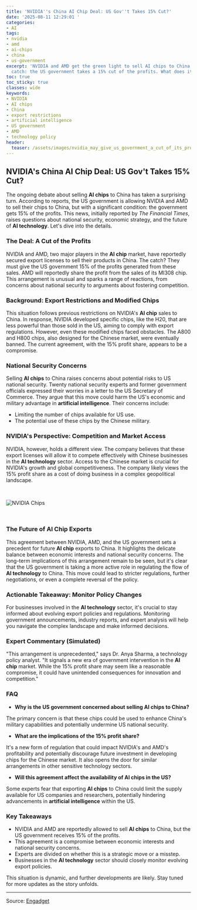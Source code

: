 ```yaml
---
title: 'NVIDIA''s China AI Chip Deal: US Gov''t Takes 15% Cut?'
date: '2025-08-11 12:29:01 '
categories:
- AI
tags:
- nvidia
- amd
- ai-chips
- china
- us-government
excerpt: 'NVIDIA and AMD get the green light to sell AI chips to China, but with a
  catch: the US government takes a 15% cut of the profits. What does it mean?'
toc: true
toc_sticky: true
classes: wide
keywords:
- NVIDIA
- AI chips
- China
- export restrictions
- artificial intelligence
- US government
- AMD
- technology policy
header:
  teaser: /assets/images/nvidia_may_give_us_government_a_cut_of_its_profits_20250811122901.jpg
---
```


## NVIDIA's China AI Chip Deal: US Gov't Takes 15% Cut?

The ongoing debate about selling **AI chips** to China has taken a surprising turn. According to reports, the US government is allowing NVIDIA and AMD to sell their chips to China, but with a significant condition: the government gets 15% of the profits. This news, initially reported by *The Financial Times*, raises questions about national security, economic strategy, and the future of **AI technology**. Let's dive into the details.

### The Deal: A Cut of the Profits

NVIDIA and AMD, two major players in the **AI chip** market, have reportedly secured export licenses to sell their products in China. The catch? They must give the US government 15% of the profits generated from these sales. AMD will reportedly share the profit from the sales of its MI308 chip. This arrangement is unusual and sparks a range of reactions, from concerns about national security to arguments about fostering competition.

### Background: Export Restrictions and Modified Chips

This situation follows previous restrictions on NVIDIA's **AI chip** sales to China. In response, NVIDIA developed specific chips, like the H20, that are less powerful than those sold in the US, aiming to comply with export regulations. However, even these modified chips faced obstacles. The A800 and H800 chips, also designed for the Chinese market, were eventually banned. The current agreement, with the 15% profit share, appears to be a compromise.

### National Security Concerns

Selling **AI chips** to China raises concerns about potential risks to US national security. Twenty national security experts and former government officials expressed their worries in a letter to the US Secretary of Commerce. They argue that this move could harm the US's economic and military advantage in **artificial intelligence**. Their concerns include:

*   Limiting the number of chips available for US use.
*   The potential use of these chips by the Chinese military.



### NVIDIA's Perspective: Competition and Market Access

NVIDIA, however, holds a different view. The company believes that these export licenses will allow it to compete effectively with Chinese businesses in the **AI technology** sector. Access to the Chinese market is crucial for NVIDIA's growth and global competitiveness. The company likely views the 15% profit share as a cost of doing business in a complex geopolitical landscape.

<br>

![NVIDIA Chips](https://o.aolcdn.com/images/dims?image_uri=https%3A%2F%2Fs.yimg.com%2Fos%2Fcreatr-uploaded-images%2F2025-07%2F59c0db40-614e-11f0-9ded-cce4bba3afe3&resize=1400%2C991&client=19f2b5e49a271b2bde77&signature=9ba4b26786506c9be5e6adb057674af4d6ea7951)

<br>

### The Future of AI Chip Exports

This agreement between NVIDIA, AMD, and the US government sets a precedent for future **AI chip** exports to China. It highlights the delicate balance between economic interests and national security concerns. The long-term implications of this arrangement remain to be seen, but it's clear that the US government is taking a more active role in regulating the flow of **AI technology** to China. This move could lead to stricter regulations, further negotiations, or even a complete reversal of the policy.

### Actionable Takeaway: Monitor Policy Changes

For businesses involved in the **AI technology** sector, it's crucial to stay informed about evolving export policies and regulations. Monitoring government announcements, industry reports, and expert analysis will help you navigate the complex landscape and make informed decisions.

### Expert Commentary (Simulated)

"This arrangement is unprecedented," says Dr. Anya Sharma, a technology policy analyst. "It signals a new era of government intervention in the **AI chip** market. While the 15% profit share may seem like a reasonable compromise, it could have unintended consequences for innovation and competition."

### FAQ

*   **Why is the US government concerned about selling AI chips to China?**

The primary concern is that these chips could be used to enhance China's military capabilities and potentially undermine US national security.

*   **What are the implications of the 15% profit share?**

It's a new form of regulation that could impact NVIDIA's and AMD's profitability and potentially discourage future investment in developing chips for the Chinese market. It also opens the door for similar arrangements in other sensitive technology sectors.

*   **Will this agreement affect the availability of AI chips in the US?**

Some experts fear that exporting **AI chips** to China could limit the supply available for US companies and researchers, potentially hindering advancements in **artificial intelligence** within the US.

### Key Takeaways

*   NVIDIA and AMD are reportedly allowed to sell **AI chips** to China, but the US government receives 15% of the profits.
*   This agreement is a compromise between economic interests and national security concerns.
*   Experts are divided on whether this is a strategic move or a misstep.
*   Businesses in the **AI technology** sector should closely monitor evolving export policies.

This situation is dynamic, and further developments are likely. Stay tuned for more updates as the story unfolds.

---

Source: [Engadget](https://www.engadget.com/ai/nvidia-may-give-us-government-a-cut-of-its-profits-to-sell-ai-chips-to-china-120003260.html?src=rss)